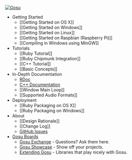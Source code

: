 [ ![Gosu][logo] ][web]

* Getting Started
  * [[Getting Started on OS X]]
  * [[Getting Started on Windows]]
  * [[Getting Started on Linux]]
  * [[Getting Started on Raspbian (Raspberry Pi)]]
  * [[Compiling in Windows using MinGW]]
* Tutorials
  * [[Ruby Tutorial]]
  * [[Ruby Chipmunk Integration]]
  * [[C++ Tutorial]]
  * [[Basic Concepts]]
* In-Depth Documentation
  * [RDoc][rdoc]
  * [C++ Documentation][doxygen]
  * [[Window Main Loop]]
  * [[Supported Audio Formats]]
* Deployment
  * [[Ruby Packaging on OS X]]
  * [[Ruby Packaging on Windows]]
* About
  * [[Design Rationale]]
  * [[Change Log]]
  * [GitHub Issues][issues]
* [Gosu Boards][boards]
  * [Gosu Exchange][exchange] - Questions? Ask them here.
  * [Gosu Showcase][showcase] - Show off your projects.
  * [Extending Gosu][extending] - Libraries that play nicely with Gosu.

[web]: http://www.libgosu.org/
[boards]: http://www.libgosu.org/cgi-bin/mwf/forum.pl
[exchange]: http://www.libgosu.org/cgi-bin/mwf/board_show.pl?bid=3
[showcase]: http://www.libgosu.org/cgi-bin/mwf/board_show.pl?bid=2
[extending]: http://www.libgosu.org/cgi-bin/mwf/board_show.pl?bid=4
[rdoc]: http://www.libgosu.org/rdoc/
[doxygen]: http://www.libgosu.org/cpp/
[issues]: https://github.com/jlnr/gosu/issues
[logo]: http://www.libgosu.org/forum_header.png
